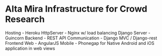 Alta Mira Infrastructure for Crowd Research
========================

Hosting - Heroku
HttpServer - Nginx w/ load balancing
Django Server - Guincorn
Backend - REST API
Communication - Django MVC / Django-rest
Frontend Web - AngularJS
Mobile - Phonegap for Native Android and iOS application in web views